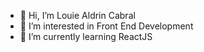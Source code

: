- 👋 Hi, I’m Louie Aldrin Cabral
- 👀 I’m interested in Front End Development
- 🌱 I’m currently learning ReactJS 


<!---
lowe25/lowe25 is a ✨ special ✨ repository because its `README.md` (this file) appears on your GitHub profile.
You can click the Preview link to take a look at your changes.
--->
